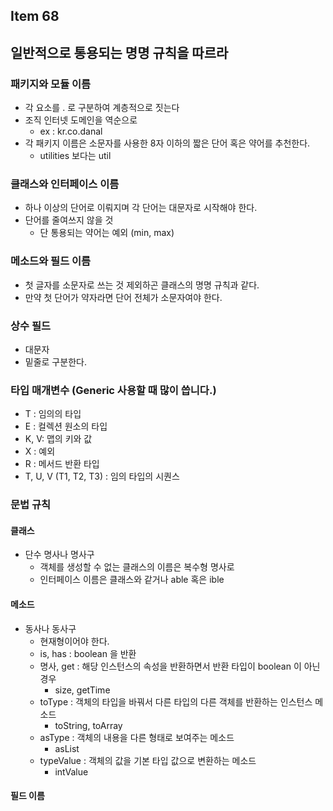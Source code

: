 ## Item 68
## 일반적으로 통용되는 명명 규칙을 따르라

### 패키지와 모듈 이름
- 각 요소를 . 로 구분하여 계층적으로 짓는다
- 조직 인터넷 도메인을 역순으로
  - ex : kr.co.danal
- 각 패키지 이름은 소문자를 사용한 8자 이하의 짧은 단어 혹은 약어를 추천한다.
  - utilities 보다는 util

### 클래스와 인터페이스 이름
- 하나 이상의 단어로 이뤄지며 각 단어는 대문자로 시작해야 한다.
- 단어를 줄여쓰지 않을 것
  - 단 통용되는 약어는 예외 (min, max)

### 메소드와 필드 이름
- 첫 글자를 소문자로 쓰는 것 제외하곤 클래스의 명명 규칙과 같다.
- 만약 첫 단어가 약자라면 단어 전체가 소문자여야 한다.

### 상수 필드
- 대문자
- 밑줄로 구분한다.
  
### 타입 매개변수 (Generic 사용할 때 많이 씁니다.)
- T : 임의의 타입
- E : 컬렉션 원소의 타입
- K, V: 맵의 키와 값
- X : 예외
- R : 메서드 반환 타입
- T, U, V (T1, T2, T3) : 임의 타입의 시퀀스

### 문법 규칙
#### 클래스
- 단수 명사나 명사구
  - 객체를 생성할 수 없는 클래스의 이름은 복수형 명사로
  - 인터페이스 이름은 클래스와 같거나 able 혹은 ible
#### 메소드
- 동사나 동사구
  - 현재형이어야 한다.
  - is, has : boolean 을 반환
  - 명사, get : 해당 인스턴스의 속성을 반환하면서 반환 타입이 boolean 이 아닌 경우
    - size, getTime
  - toType : 객체의 타입을 바꿔서 다른 타입의 다른 객체를 반환하는 인스턴스 메소드
    - toString, toArray
  - asType : 객체의 내용을 다른 형태로 보여주는 메소드
    - asList
  - typeValue : 객체의 값을 기본 타입 값으로 변환하는 메소드
    - intValue
#### 필드 이름
